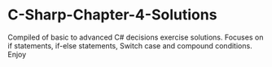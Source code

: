 # C-Sharp-Chapter-4-Solutions
Compiled of basic to advanced C# decisions exercise solutions. Focuses on if statements, if-else statements, Switch case and compound conditions. Enjoy
